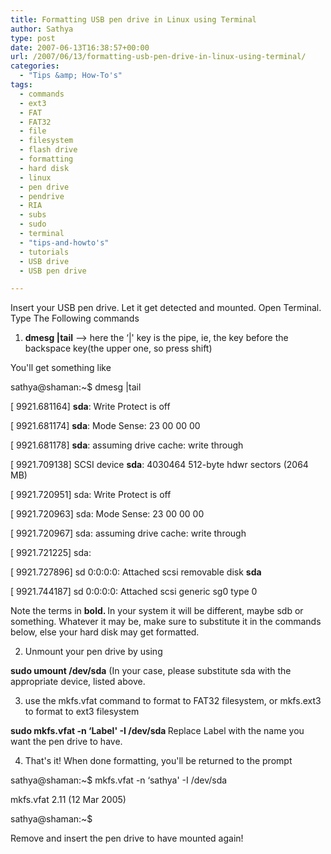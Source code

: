 ```yaml
---
title: Formatting USB pen drive in Linux using Terminal
author: Sathya
type: post
date: 2007-06-13T16:38:57+00:00
url: /2007/06/13/formatting-usb-pen-drive-in-linux-using-terminal/
categories:
  - "Tips &amp; How-To's"
tags:
  - commands
  - ext3
  - FAT
  - FAT32
  - file
  - filesystem
  - flash drive
  - formatting
  - hard disk
  - linux
  - pen drive
  - pendrive
  - RIA
  - subs
  - sudo
  - terminal
  - "tips-and-howto's"
  - tutorials
  - USB drive
  - USB pen drive

---
```

Insert your USB pen drive. Let it get detected and mounted. Open Terminal. Type The Following commands
  
1. <span style="font-weight:bold;">dmesg |tail</span> &#8211;> here the &#8216;|' key is the pipe, ie, the key before the backspace key(the upper one, so press shift)
  
You'll get something like

sathya@shaman:~$ dmesg |tail
  
[ 9921.681164] <span style="font-weight:bold;">sda</span>: Write Protect is off
  
[ 9921.681174] <span style="font-weight:bold;">sda</span>: Mode Sense: 23 00 00 00
  
[ 9921.681178] <span style="font-weight:bold;">sda</span>: assuming drive cache: write through
  
[ 9921.709138] SCSI device <span style="font-weight:bold;">sda</span>: 4030464 512-byte hdwr sectors (2064 MB)
  
[ 9921.720951] sda: Write Protect is off
  
[ 9921.720963] sda: Mode Sense: 23 00 00 00
  
[ 9921.720967] sda: assuming drive cache: write through
  
[ 9921.721225] sda:
  
[ 9921.727896] sd 0:0:0:0: Attached scsi removable disk <span style="font-weight:bold;">sda</span>
  
[ 9921.744187] sd 0:0:0:0: Attached scsi generic sg0 type 0
  
Note the terms in <span style="font-weight:bold;">bold. </span>In your system it will be different, maybe sdb or something. Whatever it may be, make sure to substitute it in the commands below, else your hard disk may get formatted.

2. Unmount your pen drive by using
  
<span style="font-weight:bold;">sudo umount /dev/sda</span> (In your case, please substitute sda with the appropriate device, listed above.

3. use the mkfs.vfat command to format to FAT32 filesystem, or mkfs.ext3 to format to ext3 filesystem
  
<span style="font-weight:bold;">sudo mkfs.vfat -n &#8216;Label' -I /dev/sda </span>Replace Label with the name you want the pen drive to have.

4. That's it! When done formatting, you'll be returned to the prompt
  
sathya@shaman:~$ mkfs.vfat -n &#8216;sathya' -I /dev/sda
  
mkfs.vfat 2.11 (12 Mar 2005)
  
sathya@shaman:~$

Remove and insert the pen drive to have mounted again!
